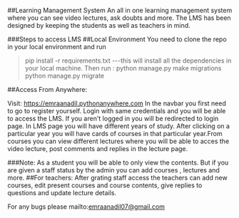 ##Learning Management System
An all in one learning management system where you can see video lectures, ask doubts and more.
The LMS has been designed by keeping the students as well as teachers in mind.

###Steps to access LMS
##Local Environment
You need to clone the repo in your local environment and run 
> pip install -r requirements.txt
 ---this will install all the dependencies in your local machine. Then run :
>python manage.py make migrations
>python manage.py migrate

##Access From Anywhere:

Visit: https://emraanadil.pythonanywhere.com
In the navbar you first need to go to register yourself. Login with same credentials and you will be able to access the LMS. If you aren't logged in you will be redirected to login page. In LMS page you will have different years of study. After clicking on a particular year you will have cards of courses in that particular year.From courses you can view different lectures where you will be able to acces the video lecture, post comments and replies in the lecture page.

###Note: 
As a student you will be able to only view the contents. But if you are given a staff status by the admin you can add courses , lectures and more.
##For teachers:
After grating staff access the teachers can add new courses, edit present courses and course contents, give replies to questions and update lecture details.


For any bugs please mailto:emraanadil07@gmail.com
